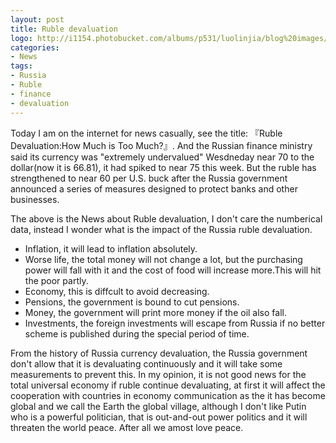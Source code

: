 ```yaml
---
layout: post
title: Ruble devaluation
logo: http://i1154.photobucket.com/albums/p531/luolinjia/blog%20images/Snip20141219_3_zps9b39fc4c.jpg
categories:
- News
tags:
- Russia
- Ruble
- finance
- devaluation
---
```


Today I am on the internet for news casually, see the title: 『Ruble Devaluation:How Much is Too Much?』. And the Russian finance ministry said its currency was "extremely undervalued" Wesdneday near 70 to the dollar(now it is 66.81), it had spiked to near 75 this week. But the ruble has strengthened to near 60 per U.S. buck after the Russia government announced a series of measures designed to protect banks and other businesses.  

The above is the News about Ruble devaluation, I don't care the numberical data, instead I wonder what is the impact of the Russia ruble devaluation. 

- Inflation, it will lead to inflation absolutely.  
- Worse life, the total money will not change a lot, but the purchasing power will fall with it and the cost of food will increase more.This will hit the poor partly.    
- Economy, this is diffcult to avoid decreasing.  
- Pensions, the government is bound to cut pensions.  
- Money, the government will print more money if the oil also fall.  
- Investments, the foreign investments will escape from Russia if no better scheme is published during the special period of time.  

From the history of Russia currency devaluation, the Russia government don't allow that it is devaluating continuously and it will take some measurements to prevent this. In my opinion, it is not good news for the total universal economy if ruble continue devaluating, at first it will affect the cooperation with countries in economy communication as the it has become global and we call the Earth the global village, although I don't like Putin who is a powerful politician, that is out-and-out power politics and it will threaten the world peace. After all we amost love peace.  
